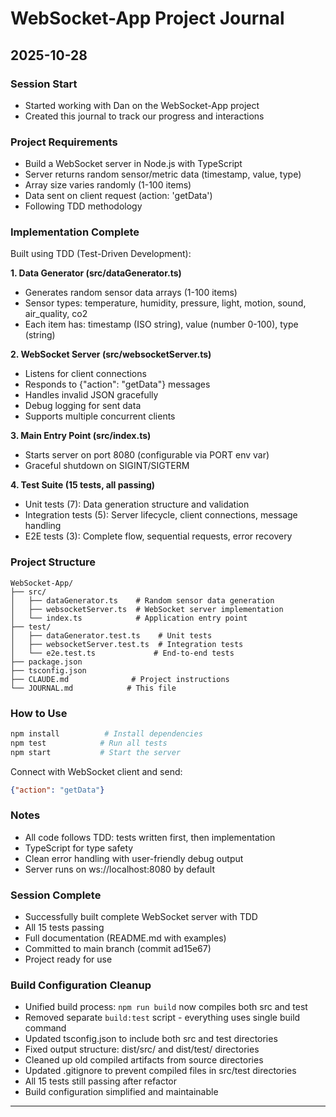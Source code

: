 # WebSocket-App Project Journal

## 2025-10-28

### Session Start
- Started working with Dan on the WebSocket-App project
- Created this journal to track our progress and interactions

### Project Requirements
- Build a WebSocket server in Node.js with TypeScript
- Server returns random sensor/metric data (timestamp, value, type)
- Array size varies randomly (1-100 items)
- Data sent on client request (action: 'getData')
- Following TDD methodology

### Implementation Complete
Built using TDD (Test-Driven Development):

**1. Data Generator (src/dataGenerator.ts)**
- Generates random sensor data arrays (1-100 items)
- Sensor types: temperature, humidity, pressure, light, motion, sound, air_quality, co2
- Each item has: timestamp (ISO string), value (number 0-100), type (string)

**2. WebSocket Server (src/websocketServer.ts)**
- Listens for client connections
- Responds to {"action": "getData"} messages
- Handles invalid JSON gracefully
- Debug logging for sent data
- Supports multiple concurrent clients

**3. Main Entry Point (src/index.ts)**
- Starts server on port 8080 (configurable via PORT env var)
- Graceful shutdown on SIGINT/SIGTERM

**4. Test Suite (15 tests, all passing)**
- Unit tests (7): Data generation structure and validation
- Integration tests (5): Server lifecycle, client connections, message handling
- E2E tests (3): Complete flow, sequential requests, error recovery

### Project Structure
```
WebSocket-App/
├── src/
│   ├── dataGenerator.ts    # Random sensor data generation
│   ├── websocketServer.ts  # WebSocket server implementation
│   └── index.ts            # Application entry point
├── test/
│   ├── dataGenerator.test.ts    # Unit tests
│   ├── websocketServer.test.ts  # Integration tests
│   └── e2e.test.ts             # End-to-end tests
├── package.json
├── tsconfig.json
├── CLAUDE.md              # Project instructions
└── JOURNAL.md            # This file
```

### How to Use
```bash
npm install          # Install dependencies
npm test            # Run all tests
npm start           # Start the server
```

Connect with WebSocket client and send:
```json
{"action": "getData"}
```

### Notes
- All code follows TDD: tests written first, then implementation
- TypeScript for type safety
- Clean error handling with user-friendly debug output
- Server runs on ws://localhost:8080 by default

### Session Complete
- Successfully built complete WebSocket server with TDD
- All 15 tests passing
- Full documentation (README.md with examples)
- Committed to main branch (commit ad15e67)
- Project ready for use

### Build Configuration Cleanup
- Unified build process: `npm run build` now compiles both src and test
- Removed separate `build:test` script - everything uses single build command
- Updated tsconfig.json to include both src and test directories
- Fixed output structure: dist/src/ and dist/test/ directories
- Cleaned up old compiled artifacts from source directories
- Updated .gitignore to prevent compiled files in src/test directories
- All 15 tests still passing after refactor
- Build configuration simplified and maintainable

---
